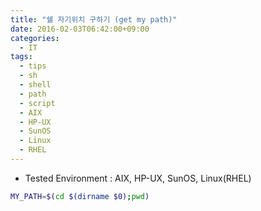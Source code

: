 ```yaml
---
title: "쉘 자기위치 구하기 (get my path)"
date: 2016-02-03T06:42:00+09:00
categories:
  - IT
tags:
  - tips
  - sh
  - shell
  - path
  - script
  - AIX
  - HP-UX
  - SunOS
  - Linux
  - RHEL
---
```


- Tested Environment : AIX, HP-UX, SunOS, Linux(RHEL)

```sh
MY_PATH=$(cd $(dirname $0);pwd)
```
